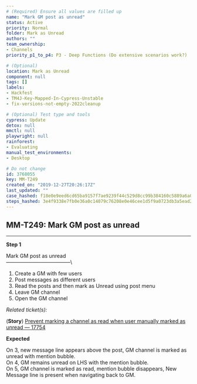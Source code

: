 ```yaml
---
# (Required) Ensure all values are filled up
name: "Mark GM post as unread"
status: Active
priority: Normal
folder: Mark as Unread
authors: ""
team_ownership: 
- Channels
priority_p1_to_p4: P3 - Deep Functions (Do extensive scenarios work?)

# (Optional)
location: Mark as Unread
component: null
tags: []
labels: 
- Hackfest
- TM4J-Key-Mapped-In-Cypress-Unstable
- fix-versions-not-empty-2022cleanup

# (Optional) Test type and tools
cypress: Update
detox: null
mmctl: null
playwright: null
rainforest: 
- Evaluating
manual_test_environments: 
- Desktop

# Do not change
id: 3768055
key: MM-T249
created_on: "2019-12-27T20:26:17Z"
last_updated: ""
case_hashed: f18e0e9eed6cd65ba9157f7ae9239f44c529d8cc99b384160c5889a6a04b58bb79b025ed34cc26c9ae22c18a87c2af50
steps_hashed: 3e4f9338e7fb0e36a0c14079c76208e0e46cee1d5f9a0723db3a5ead25c707fd335d54ddf8f2e3cf55b76f129e5b3fe6
---
```


<!-- (Auto-generated) Based on frontmatter's "key" and "name" -->

## MM-T249: Mark GM post as unread

---

**Step 1**

Mark GM post as unread\
–––––––––––––––––––––––––\\

1. Create a GM with few users
2. Post messages as different users
3. Read the posts and then mark as Unread using post menu
4. Leave GM channel
5. Open the GM channel

_Related ticket(s):_

(**Story**) [Prevent marking a channel as read when user manually marked as unread — 17754](https://mattermost.atlassian.net/browse/MM-17754)

**Expected**

On 3, new message line appears above the post, GM channel is marked as unread with mention bubble.\
On 4, GM remains unread on LHS with the mention bubble.\
On 5, GM channel is marked as read, mention bubble disappears, New Message line is present when navigating back to GM.
